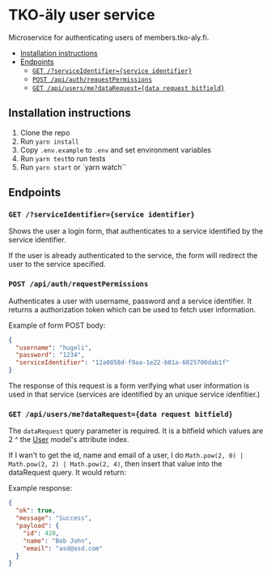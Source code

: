 # TKO-äly user service

Microservice for authenticating users of members.tko-aly.fi.

<!-- START doctoc generated TOC please keep comment here to allow auto update -->
<!-- DON'T EDIT THIS SECTION, INSTEAD RE-RUN doctoc TO UPDATE -->
<!-- DON'T EDIT THIS SECTION, INSTEAD RE-RUN doctoc TO UPDATE -->

- [Installation instructions](#installation-instructions)
- [Endpoints](#endpoints)
  - [`GET /?serviceIdentifier={service identifier}`](#get-serviceidentifierservice-identifier)
  - [`POST /api/auth/requestPermissions`](#post-apiauthrequestpermissions)
  - [`GET /api/users/me?dataRequest={data request bitfield}`](#get-apiusersmedatarequestdata-request-bitfield)

<!-- END doctoc generated TOC please keep comment here to allow auto update -->

## Installation instructions

1.  Clone the repo
2.  Run `yarn install`
3.  Copy `.env.example` to `.env` and set environment variables
4.  Run `yarn test`to run tests
5.  Run `yarn start` or `yarn watch``

## Endpoints

### `GET /?serviceIdentifier={service identifier}`

Shows the user a login form, that authenticates to a service identified by the service identifier.

If the user is already authenticated to the service, the form will redirect the user to the service specified.

### `POST /api/auth/requestPermissions`

Authenticates a user with username, password and a service identifier. It returns a authorization token which can be used to fetch user information.

Example of form POST body:

```json
{
  "username": "hugeli",
  "password": "1234",
  "serviceIdentifier": "12a0058d-f9aa-1e22-b01a-6025700dab1f"
}
```

The response of this request is a form verifying what user information is used in that service (services are identified by an unique service idenfitier.)

### `GET /api/users/me?dataRequest={data request bitfield}`

The `dataRequest` query parameter is required. It is a bitfield which values are 2 ^ the [User](/src/models/User.ts) model's attribute index.

If I wan't to get the id, name and email of a user, I do `Math.pow(2, 0) | Math.pow(2, 2) | Math.pow(2, 4)`, then insert that value into the dataRequest query. It would return:

Example response:

```json
{
  "ok": true,
  "message": "Success",
  "payload": {
    "id": 420,
    "name": "Bob John",
    "email": "asd@asd.com"
  }
}
```
